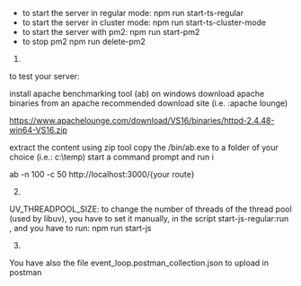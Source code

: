 - to start the server in regular mode:
  npm run start-ts-regular
- to start the server in cluster mode:
  npm run start-ts-cluster-mode
- to start the server with pm2:
  npm run start-pm2
- to stop pm2
  npm run delete-pm2

1.
to test your server:

install apache benchmarking tool (ab) on windows
download apache binaries from an apache recommended download site (i.e. :apache lounge)

https://www.apachelounge.com/download/VS16/binaries/httpd-2.4.48-win64-VS16.zip

extract the content using zip tool
copy the /bin/ab.exe to a folder of your choice (i.e.: c:\temp)
start a command prompt and run i

ab -n 100 -c 50 http://localhost:3000/{your route}

2.
UV_THREADPOOL_SIZE:
to change the number of threads of the thread pool (used by libuv), you have to set it manually, in the script start-js-regular:run , and you have to run:
npm run start-js

3.
You have also the file event_loop.postman_collection.json to upload in postman
